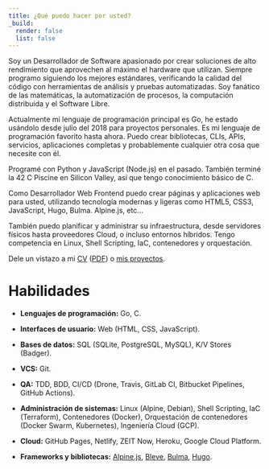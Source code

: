 ```yaml
---
title: ¿Qué puedo hacer por usted?
_build:
  render: false
  list: false
---
```


Soy un Desarrollador de Software apasionado por crear soluciones de alto
rendimiento que aprovechen al máximo el hardware que utilizan. Siempre programo
siguiendo los mejores estándares, verificando la calidad del código con
herramientas de análisis y pruebas automatizadas. Soy fanático de las
matemáticas, la automatización de procesos, la computación distribuida y el
Software Libre.

Actualmente mi lenguaje de programación principal es Go, he estado usándolo
desde julio del 2018 para proyectos personales. Es mi lenguaje de programación
favorito hasta ahora. Puedo crear bibliotecas, CLIs, APIs, servicios,
aplicaciones completas y probablemente cualquier otra cosa que necesite con él.

Programé con Python y JavaScript (Node.js) en el pasado. También terminé la 42
C Piscine en Silicon Valley, así que tengo conocimiento básico de C.

Como Desarrollador Web Frontend puedo crear páginas y aplicaciones web para
usted, utilizando tecnología modernas y ligeras como HTML5, CSS3, JavaScript,
Hugo, Bulma. Alpine.js, etc...

También puedo planificar y administrar su infraestructura, desde servidores
físicos hasta proveedores Cloud, o incluso entornos híbridos. Tengo competencia
en Linux, Shell Scripting, IaC, contenedores y orquestación.

Dele un vistazo a mi [CV](https://docs.google.com/document/d/1bpNTpgJaeQeQHOCwvgACP91DUgfQ1NUo-ZhFe8EMH3U/edit?usp=sharing) ([PDF](/es/cv.pdf))
o [mis proyectos](./../projects).

# Habilidades

* **Lenguajes de programación:** Go, C.

* **Interfaces de usuario:** Web (HTML, CSS, JavaScript).

* **Bases de datos:** SQL (SQLite, PostgreSQL, MySQL), K/V Stores (Badger).

* **VCS:** Git.

* **QA:** TDD, BDD, CI/CD (Drone, Travis, GitLab CI, Bitbucket Pipelines,
  GitHub Actions).

* **Administración de sistemas:** Linux (Alpine, Debian), Shell Scripting,
  IaC (Terraform), Contenedores (Docker), Orquestación de contenedores (Docker
  Swarm, Kubernetes), Ingeniería Cloud (GCP).

* **Cloud:** GitHub Pages, Netlify, ZEIT Now, Heroku, Google Cloud Platform.

* **Frameworks y bibliotecas:** [Alpine.js](https://github.com/alpinejs/alpine),
  [Bleve](https://www.blevesearch.com/), [Bulma](bulma.io/),
  [Hugo](https://gohugo.io/).

